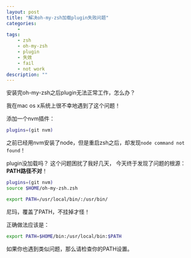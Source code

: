 ```yaml
---
layout: post
title: "解决oh-my-zsh加载plugin失败问题"
categories:
    - 
tags:
    - zsh
    - oh-my-zsh
    - plugin
    - 失效
    - fail
    - not work
description: ""
---
```


安装完oh-my-zsh之后plugin无法正常工作，怎么办？

我在mac os x系统上很不幸地遇到了这个问题！

添加一个nvm插件：

```bash
plugins=(git nvm)
```

之前已经用nvm安装了node，但是重启zsh之后，却发现`node command not found`！

plugin没加载吗？ 这个问题困扰了我好几天， 今天终于发现了问题的根源：__PATH路径不对__！

```bash
plugins=(git nvm)
source $HOME/oh-my-zsh.zsh

export PATH=/usr/local/bin/:/usr/bin/
```

尼玛，覆盖了PATH，不挂掉才怪！

正确做法应该是：

```bash
export PATH=$HOME/bin:/usr/local/bin:$PATH
```

如果你也遇到类似问题，那么请检查你的PATH设置。
